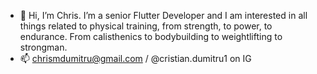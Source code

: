 - 👋 Hi, I’m Chris. I’m a senior Flutter Developer and I am interested in all things related to physical training, from strength, to power, to endurance. From calisthenics to bodybuilding to weightlifting to strongman.
- 📫 chrismdumitru@gmail.com / @cristian.dumitru1 on IG

<!---
cristianmdumitru/cristianmdumitru is a ✨ special ✨ repository because its `README.md` (this file) appears on your GitHub profile.
You can click the Preview link to take a look at your changes.
--->
